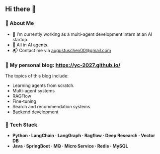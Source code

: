 ## Hi there 👋

<!--
**Omari-00/Omari-00** is a ✨ _special_ ✨ repository because its `README.md` (this file) appears on your GitHub profile.

Here are some ideas to get you started:

- 🔭 I’m currently working on ...
- 🌱 I’m currently learning ...
- 👯 I’m looking to collaborate on ...
- 🤔 I’m looking for help with ...
- 💬 Ask me about ...
- 📫 How to reach me: ...
- 😄 Pronouns: ...
- ⚡ Fun fact: ...
-->

<!-- README.md -->

### 🌟 About Me
* 🔭 I’m currently working as a multi-agent development intern at an AI startup.
* 🎯 All in AI agents.
* 📬 Contact me via augustuschen00@gmail.com


### 📕 My personal blog:  https://yc-2027.github.io/ 

The topics of this blog include:
* Learning agents from scratch.
* Multi-agent systems
* RAGFlow  
* Fine-tuning
* Search and recommendation systems
* Backend development


### 🚀 Tech Stack

- **Python · LangChain · LangGraph · Ragflow · Deep Research · Vector DB**
- **Java · SpringBoot · MQ · Micro Service · Redis · MySQL**


